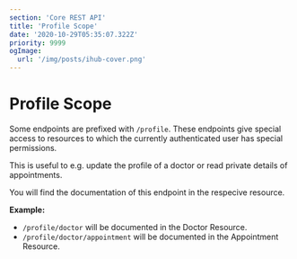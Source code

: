 ```yaml
---
section: 'Core REST API'
title: 'Profile Scope'
date: '2020-10-29T05:35:07.322Z'
priority: 9999
ogImage:
  url: '/img/posts/ihub-cover.png'
---
```


# Profile Scope

Some endpoints are prefixed with `/profile`. These endpoints give special access to resources to which the currently authenticated user has special permissions.

This is useful to e.g. update the profile of a doctor or read private details of appointments.

You will find the documentation of this endpoint in the respecive resource.

**Example:**

- `/profile/doctor` will be documented in the Doctor Resource.
- `/profile/doctor/appointment` will be documented in the Appointment Resource.
